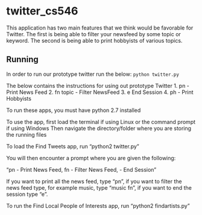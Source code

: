 # twitter_cs546

This application has two main features that we think would be favorable for Twitter.
The first is being able to filter your newsfeed by some topic or keyword. The second is
being able to print hobbyists of various topics.

## Running
In order to run our prototype twitter run the below:
`python twitter.py`

The below contains the instructions for using out prototype Twitter
    1. pn - Print News Feed
    2. fn topic - Filter NewsFeed
    3. e End Session
    4. ph - Print Hobbyists
    
    
To run these apps, you must have python 2.7 installed

To use the app, first load the terminal if using Linux or the command prompt if using Windows
Then navigate the directory/folder where you are storing the running files

To load the Find Tweets app, run “python2 twitter.py”

You will then encounter a prompt where you are given the following: 

“pn - Print News Feed, fn - Filter News Feed, - End Session”

If you want to print all the news feed, type “pn”, if you want to filter the news feed type, for example music, type “music fn”, if you want to end the session type “e”.

To run the Find Local People of Interests app, run “python2 findartists.py”

